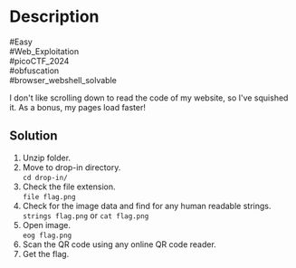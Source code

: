 # Description

#Easy<br>
#Web_Exploitation<br>
#picoCTF_2024<br>
#obfuscation<br>
#browser_webshell_solvable<br>

I don't like scrolling down to read the code of my website, so I've squished it. As a bonus, my pages load faster!

## Solution

1. Unzip folder.
2. Move to drop-in directory.<br>
   `cd drop-in/`
3. Check the file extension.<br>
   `file flag.png`
4. Check for the image data and find for any human readable strings.<br>
   `strings flag.png` or `cat flag.png`
5. Open image.<br>
   `eog flag.png`
6. Scan the QR code using any online QR code reader.
7. Get the flag.

